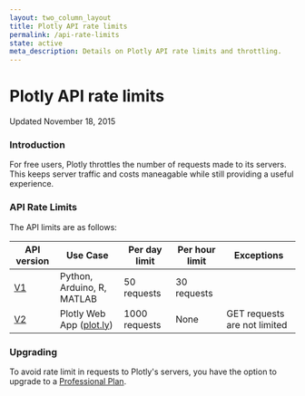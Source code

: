 ```yaml
---
layout: two_column_layout
title: Plotly API rate limits
permalink: /api-rate-limits
state: active
meta_description: Details on Plotly API rate limits and throttling.
---
```


# Plotly API rate limits

Updated November 18, 2015

### Introduction

For free users, Plotly throttles the number of requests made to its servers. This keeps server traffic and costs maneagable while still providing a useful experience.

### API Rate Limits

The API limits are as follows:

<table>
  <thead>
    <th>API version</th>
    <th>Use Case</th>
    <th>Per day limit</th>
    <th>Per hour limit</th>
    <th>Exceptions</th>
  </thead>
  <tbody>
    <tr>
      <td><a href="https://plot.ly/rest/">V1</a></td>
      <td>Python, Arduino, R, MATLAB</td>
      <td>50 requests</td>
      <td>30 requests</td>
      <td></td>
    </tr>
    <tr>
      <td><a href="https://api.plot.ly/v2/">V2</a></td>
      <td>Plotly Web App (<a href="https://plot.ly/plot">plot.ly</a>)</td>
      <td>1000 requests</td>
      <td>None</td>  
      <td>GET requests are not limited</td>
    </tr>
  </tbody>
</table>

### Upgrading

To avoid rate limit in requests to Plotly's servers, you have the option to upgrade to a <a href="https://plot.ly/products/cloud/">Professional Plan</a>.

